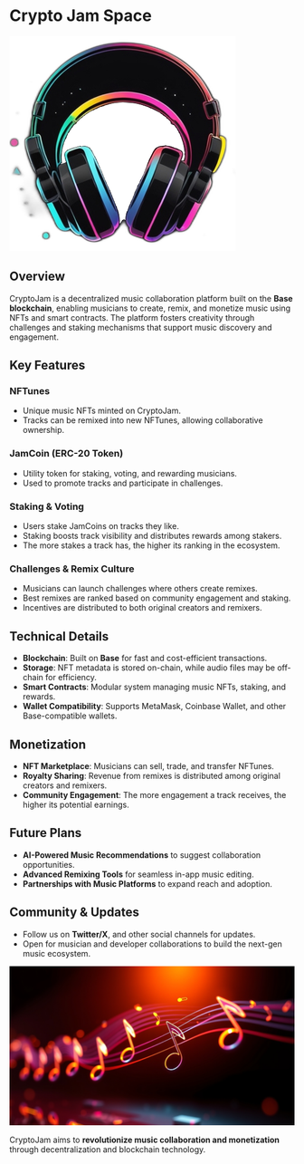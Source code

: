 # Crypto Jam Space

![NFTunes Tune chain](public/headphones-logo.png 'NFTunes')

## Overview

CryptoJam is a decentralized music collaboration platform built on the **Base blockchain**, enabling musicians to create, remix, and monetize music using NFTs and smart contracts. The platform fosters creativity through challenges and staking mechanisms that support music discovery and engagement.

## Key Features

### **NFTunes**

- Unique music NFTs minted on CryptoJam.
- Tracks can be remixed into new NFTunes, allowing collaborative ownership.

### **JamCoin (ERC-20 Token)**

- Utility token for staking, voting, and rewarding musicians.
- Used to promote tracks and participate in challenges.

### **Staking & Voting**

- Users stake JamCoins on tracks they like.
- Staking boosts track visibility and distributes rewards among stakers.
- The more stakes a track has, the higher its ranking in the ecosystem.

### **Challenges & Remix Culture**

- Musicians can launch challenges where others create remixes.
- Best remixes are ranked based on community engagement and staking.
- Incentives are distributed to both original creators and remixers.

## Technical Details

- **Blockchain**: Built on **Base** for fast and cost-efficient transactions.
- **Storage**: NFT metadata is stored on-chain, while audio files may be off-chain for efficiency.
- **Smart Contracts**: Modular system managing music NFTs, staking, and rewards.
- **Wallet Compatibility**: Supports MetaMask, Coinbase Wallet, and other Base-compatible wallets.

## Monetization

- **NFT Marketplace**: Musicians can sell, trade, and transfer NFTunes.
- **Royalty Sharing**: Revenue from remixes is distributed among original creators and remixers.
- **Community Engagement**: The more engagement a track receives, the higher its potential earnings.

## Future Plans

- **AI-Powered Music Recommendations** to suggest collaboration opportunities.
- **Advanced Remixing Tools** for seamless in-app music editing.
- **Partnerships with Music Platforms** to expand reach and adoption.

## Community & Updates

- Follow us on **Twitter/X**, and other social channels for updates.
- Open for musician and developer collaborations to build the next-gen music ecosystem.



![NFTunes Tune chain](public/tune-chain.jpg 'NFTunes')

CryptoJam aims to **revolutionize music collaboration and monetization** through decentralization and blockchain technology.
